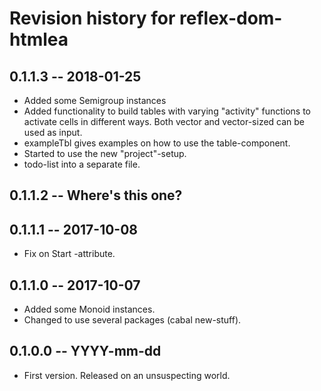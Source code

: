 # Revision history for reflex-dom-htmlea

## 0.1.1.3 -- 2018-01-25

* Added some Semigroup instances
* Added functionality to build tables with varying "activity" functions
  to activate cells in different ways. Both vector and vector-sized can 
  be used as input.
* exampleTbl gives examples on how to use the table-component.
* Started to use the new "project"-setup.
* todo-list into a separate file.

## 0.1.1.2 -- Where's this one?

## 0.1.1.1 -- 2017-10-08

* Fix on Start -attribute.

## 0.1.1.0 -- 2017-10-07

* Added some Monoid instances.
* Changed to use several packages (cabal new-stuff).

## 0.1.0.0  -- YYYY-mm-dd

* First version. Released on an unsuspecting world.

